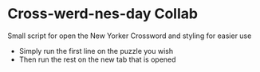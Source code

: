 # Cross-werd-nes-day Collab
Small script for open the New Yorker Crossword and styling for easier use

- Simply run the first line on the puzzle you wish
- Then run the rest on the new tab that is opened
